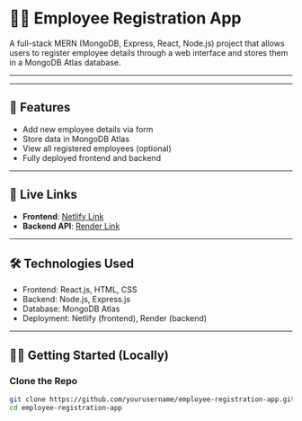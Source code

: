 # 👨‍💼 Employee Registration App

A full-stack MERN (MongoDB, Express, React, Node.js) project that allows users to register employee details through a web interface and stores them in a MongoDB Atlas database.

---




---

## 🚀 Features

- Add new employee details via form
- Store data in MongoDB Atlas
- View all registered employees (optional)
- Fully deployed frontend and backend

---

## 🔗 Live Links

- **Frontend**: [Netlify Link](https://your-frontend.netlify.app)
- **Backend API**: [Render Link](https://your-backend.onrender.com)

---

## 🛠️ Technologies Used

- Frontend: React.js, HTML, CSS
- Backend: Node.js, Express.js
- Database: MongoDB Atlas
- Deployment: Netlify (frontend), Render (backend)

---

## 🧑‍💻 Getting Started (Locally)

### Clone the Repo

```bash
git clone https://github.com/yourusername/employee-registration-app.git
cd employee-registration-app
